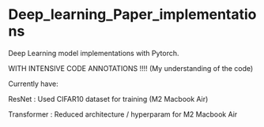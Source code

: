 # Deep_learning_Paper_implementations
Deep Learning model implementations with Pytorch.

WITH INTENSIVE CODE ANNOTATIONS !!!!  (My understanding of the code)



Currently have:

  ResNet : Used CIFAR10 dataset for training (M2 Macbook Air)

  Transformer : Reduced architecture / hyperparam for M2 Macbook Air
